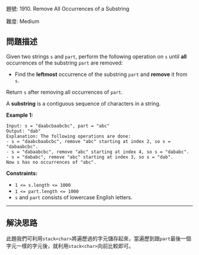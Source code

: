 題號: 1910. Remove All Occurrences of a Substring

難度: Medium

## 問題描述

Given two strings `s` and `part`, perform the following operation on `s` until **all** occurrences of the substring `part` are removed:

- Find the **leftmost** occurrence of the substring `part` and **remove** it from `s`.

Return `s` after removing all occurrences of `part`.

A **substring** is a contiguous sequence of characters in a string.

**Example 1:**


```
Input: s = "daabcbaabcbc", part = "abc"
Output: "dab"
Explanation: The following operations are done:
- s = "daabcbaabcbc", remove "abc" starting at index 2, so s = "dabaabcbc".
- s = "dabaabcbc", remove "abc" starting at index 4, so s = "dababc".
- s = "dababc", remove "abc" starting at index 3, so s = "dab".
Now s has no occurrences of "abc".
```


**Constraints:**

- `1 <= s.length <= 1000`
- `1 <= part.length <= 1000`
- `s` and `part` consists of lowercase English letters.




---
## 解決思路

此題我們可利用`stack<char>`將遍歷過的字元儲存起來，當遍歷到跟`part`最後一個字元一樣的字元後，就利用`stack<char>`向前比較即可。



